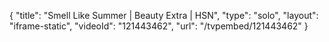 {
    "title": "Smell Like Summer | Beauty Extra | HSN",
    "type": "solo",
    "layout": "iframe-static",
    "videoId": "121443462",
    "url": "\/tvpembed\/121443462"
}